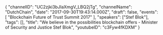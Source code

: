 {
    "channelID": "UC2zjki3bJIaXmgV_LBQ2jTg",
    "channelName": "DutchChain",
    "date": "2017-09-30T19:43:14.000Z",
    "draft": false,
    "events": [
        "Blockchain Future of Trust Summit 2017"
    ],
    "speakers": ["Stef Blok"],
    "tags": [],
    "title": "We believe in the possibilities blockchain offers - Minister of Security and Justice Stef Blok",
    "youtubeID": "c3Fyw4fKDXM"
}
